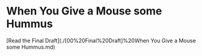 # When You Give a Mouse some Hummus

[Read the Final Draft](./[00%20Final%20Draft]%20When You Give a Mouse some Hummus.md)
